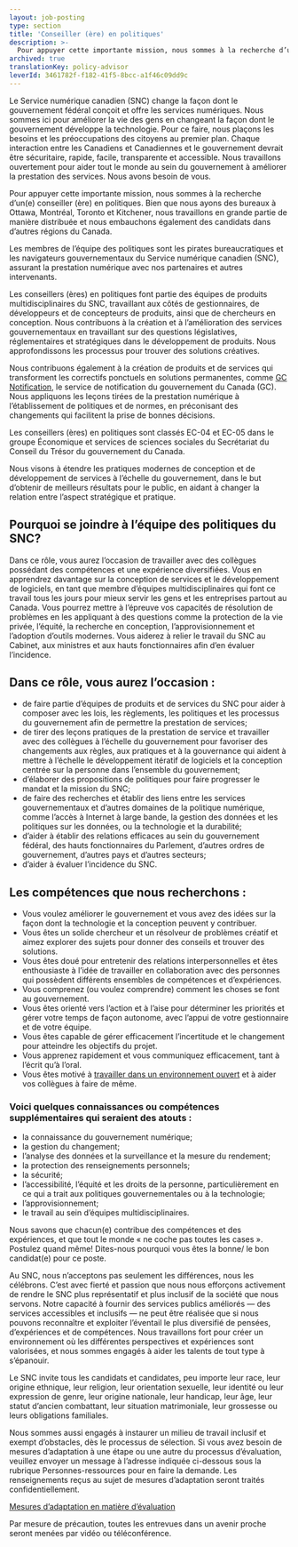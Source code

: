 ```yaml
---
layout: job-posting
type: section
title: 'Conseiller (ère) en politiques'
description: >-
  Pour appuyer cette importante mission, nous sommes à la recherche d’un(e) conseiller (ère) en politiques. Bien que nous ayons des bureaux à Ottawa, Montréal, Toronto et Kitchener, nous travaillons en grande partie de manière distribuée et nous embauchons également des candidats dans d’autres régions du Canada.
archived: true
translationKey: policy-advisor
leverId: 3461782f-f182-41f5-8bcc-a1f46c09dd9c
---
```


Le Service numérique canadien (SNC) change la façon dont le gouvernement fédéral conçoit et offre les services numériques. Nous sommes ici pour améliorer la vie des gens en changeant la façon dont le gouvernement développe la technologie. Pour ce faire, nous plaçons les besoins et les préoccupations des citoyens au premier plan. Chaque interaction entre les Canadiens et Canadiennes et le gouvernement devrait être sécuritaire, rapide, facile, transparente et accessible. Nous travaillons ouvertement pour aider tout le monde au sein du gouvernement à améliorer la prestation des services. Nous avons besoin de vous.

Pour appuyer cette importante mission, nous sommes à la recherche d’un(e) conseiller (ère) en politiques. Bien que nous ayons des bureaux à Ottawa, Montréal, Toronto et Kitchener, nous travaillons en grande partie de manière distribuée et nous embauchons également des candidats dans d’autres régions du Canada.

Les membres de l’équipe des politiques sont les pirates bureaucratiques et les navigateurs gouvernementaux du Service numérique canadien (SNC), assurant la prestation numérique avec nos partenaires et autres intervenants. 

Les conseillers (ères) en politiques font partie des équipes de produits multidisciplinaires du SNC, travaillant aux côtés de gestionnaires, de développeurs et de concepteurs de produits, ainsi que de chercheurs en conception. Nous contribuons à la création et à l’amélioration des services gouvernementaux en travaillant sur des questions législatives, réglementaires et stratégiques dans le développement de produits. Nous approfondissons les processus pour trouver des solutions créatives. 

Nous contribuons également à la création de produits et de services qui transforment les correctifs ponctuels en solutions permanentes, comme [GC Notification](https://notification.canada.ca/), le service de notification du gouvernement du Canada (GC). Nous appliquons les leçons tirées de la prestation numérique à l’établissement de politiques et de normes, en préconisant des changements qui facilitent la prise de bonnes décisions. 

Les conseillers (ères) en politiques sont classés EC-04 et EC-05 dans le groupe Économique et services de sciences sociales du Secrétariat du Conseil du Trésor du gouvernement du Canada.

Nous visons à étendre les pratiques modernes de conception et de développement de services à l’échelle du gouvernement, dans le but d’obtenir de meilleurs résultats pour le public, en aidant à changer la relation entre l’aspect stratégique et pratique. 

## Pourquoi se joindre à l’équipe des politiques du SNC? 

Dans ce rôle, vous aurez l’occasion de travailler avec des collègues possédant des compétences et une expérience diversifiées. Vous en apprendrez davantage sur la conception de services et le développement de logiciels, en tant que membre d’équipes multidisciplinaires qui font ce travail tous les jours pour mieux servir les gens et les entreprises partout au Canada. Vous pourrez mettre à l’épreuve vos capacités de résolution de problèmes en les appliquant à des questions comme la protection de la vie privée, l’équité, la recherche en conception, l’approvisionnement et l’adoption d’outils modernes. Vous aiderez à relier le travail du SNC au Cabinet, aux ministres et aux hauts fonctionnaires afin d’en évaluer l’incidence. 
 
## Dans ce rôle, vous aurez l’occasion :

- de faire partie d’équipes de produits et de services du SNC pour aider à composer avec les lois, les règlements, les politiques et les processus du gouvernement afin de permettre la prestation de services;
- de tirer des leçons pratiques de la prestation de service et travailler avec des collègues à l’échelle du gouvernement pour favoriser des changements aux règles, aux pratiques et à la gouvernance qui aident à mettre à l’échelle le développement itératif de logiciels et la conception centrée sur la personne dans l’ensemble du gouvernement;
- d’élaborer des propositions de politiques pour faire progresser le mandat et la mission du SNC;  
- de faire des recherches et établir des liens entre les services gouvernementaux et d’autres domaines de la politique numérique, comme l’accès à Internet à large bande, la gestion des données et les politiques sur les données, ou la technologie et la durabilité;
- d’aider à établir des relations efficaces au sein du gouvernement fédéral, des hauts fonctionnaires du Parlement, d’autres ordres de gouvernement, d’autres pays et d’autres secteurs;
- d’aider à évaluer l’incidence du SNC.

## Les compétences que nous recherchons :

- Vous voulez améliorer le gouvernement et vous avez des idées sur la façon dont la technologie et la conception peuvent y contribuer.
- Vous êtes un solide chercheur et un résolveur de problèmes créatif et aimez explorer des sujets pour donner des conseils et trouver des solutions.
- Vous êtes doué pour entretenir des relations interpersonnelles et êtes enthousiaste à l’idée de travailler en collaboration avec des personnes qui possèdent différents ensembles de compétences et d’expériences. 
- Vous comprenez (ou voulez comprendre) comment les choses se font au gouvernement.
- Vous êtes orienté vers l’action et à l’aise pour déterminer les priorités et gérer votre temps de façon autonome, avec l’appui de votre gestionnaire et de votre équipe.
- Vous êtes capable de gérer efficacement l’incertitude et le changement pour atteindre les objectifs du projet.
- Vous apprenez rapidement et vous communiquez efficacement, tant à l’écrit qu’à l’oral. 
- Vous êtes motivé à [travailler dans un environnement ouvert](https://numerique.canada.ca/2020/02/24/pourquoi-le-code-source-libre-est-il-important/) et à aider vos collègues à faire de même.

### Voici quelques connaissances ou compétences supplémentaires qui seraient des atouts : 
- la connaissance du gouvernement numérique;
- la gestion du changement; 
- l’analyse des données et la surveillance et la mesure du rendement;
- la protection des renseignements personnels;
- la sécurité;
- l’accessibilité, l’équité et les droits de la personne, particulièrement en ce qui a trait aux politiques gouvernementales ou à la technologie;
- l’approvisionnement;
- le travail au sein d’équipes multidisciplinaires.

Nous savons que chacun(e) contribue des compétences et des expériences, et que tout le monde « ne coche pas toutes les cases ». Postulez quand même! Dites-nous pourquoi vous êtes la bonne/ le bon candidat(e) pour ce poste.

Au SNC, nous n’acceptons pas seulement les différences, nous les célébrons. C’est avec fierté et passion que nous nous efforçons activement de rendre le SNC plus représentatif et plus inclusif de la société que nous servons. Notre capacité à fournir des services publics améliorés — des services accessibles et inclusifs — ne peut être réalisée que si nous pouvons reconnaître et exploiter l’éventail le plus diversifié de pensées, d’expériences et de compétences. Nous travaillons fort pour créer un environnement où les différentes perspectives et expériences sont valorisées, et nous sommes engagés à aider les talents de tout type à s’épanouir.

Le SNC invite tous les candidats et candidates, peu importe leur race, leur origine ethnique, leur religion, leur orientation sexuelle, leur identité ou leur expression de genre, leur origine nationale, leur handicap, leur âge, leur statut d’ancien combattant, leur situation matrimoniale, leur grossesse ou leurs obligations familiales.

Nous sommes aussi engagés à instaurer un milieu de travail inclusif et exempt d’obstacles, dès le processus de sélection. Si vous avez besoin de mesures d’adaptation à une étape ou une autre du processus d’évaluation, veuillez envoyer un message à l’adresse indiquée ci-dessous sous la rubrique Personnes-ressources pour en faire la demande. Les renseignements reçus au sujet de mesures d’adaptation seront traités confidentiellement.

[Mesures d’adaptation en matière d’évaluation](https://www.canada.ca/fr/commission-fonction-publique/services/mesures-d-adaptation-matiere-evaluation.html)

Par mesure de précaution, toutes les entrevues dans un avenir proche seront menées par vidéo ou téléconférence.


